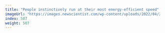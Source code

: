 ```yaml
---
title: "People instinctively run at their most energy-efficient speed"
imageUrl: "https://images.newscientist.com/wp-content/uploads/2022/04/28134144/SEI_101078302.jpg?width=600"
index: 507
weight: 507
---
```

